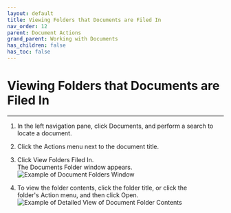 ```yaml
---
layout: default
title: Viewing Folders that Documents are Filed In
nav_order: 12
parent: Document Actions
grand_parent: Working with Documents
has_children: false
has_toc: false
---
```

# Viewing Folders that Documents are Filed In
---
1. In the left navigation pane, click Documents, and perform a search to locate a document.
    
2. Click the Actions menu next to the document title.
    
3. Click View Folders Filed In.  
    The Documents Folder window appears.  
    ![Example of Document Folders Window](/assets/images/QAction-doc-folders-timesheet-tyler-austin.png "Example of Document Folders Window")
    
4. To view the folder contents, click the folder title, or click the folder's Action menu, and then click Open.  
    ![Example of Detailed View of Document Folder Contents](/assets/images/QAction-tasks-detail-view-for-folder.png "Example of Detailed View of Document Folder Contents")